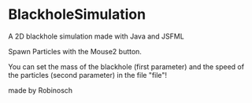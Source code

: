 # BlackholeSimulation
A 2D blackhole simulation made with Java and JSFML

Spawn Particles with the Mouse2 button.

You can set the mass of the blackhole (first parameter) 
and the speed of the particles (second parameter)
in the file "file"!


made by Robinosch
